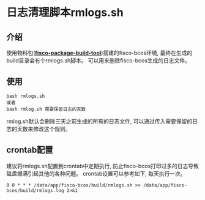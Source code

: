 # 日志清理脚本rmlogs.sh

## 介绍
使用物料包(**[fisco-package-build-tool](https://github.com/ywy2090/fisco-package-build-tool)**)搭建的fisco-bcos环境, 最终在生成的build目录会有个rmlogs.sh脚本。
可以用来删除fisco-bcos生成的日志文件。

## 使用
```
bash rmlogs.sh
或者
bash rmlog.sh 需要保留日志的天数
```
rmlog.sh默认会删除三天之前生成的所有的日志文件, 可以通过传入需要保留的日志的天数来修改这个规则。

## crontab配置
建议将rmlogs.sh配置到crontab中定期执行, 防止fisco-bcos打印过多的日志导致磁盘爆满引起其他的各种问题。  crontab设置可以参考如下, 每天执行一次。
```
0 0 * * * /data/app/fisco-bcos/build/rmlogs.sh >> /data/app/fisco-bcos/build/rmlogs.log 2>&1
```